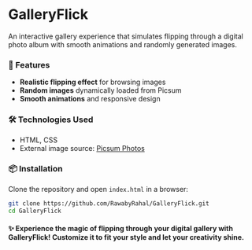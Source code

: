 # GalleryFlick  

An interactive gallery experience that simulates flipping through a digital photo album with smooth animations and randomly generated images.  

### 🚀 Features  
- **Realistic flipping effect** for browsing images  
- **Random images** dynamically loaded from Picsum  
- **Smooth animations** and responsive design 

### 🛠️ Technologies Used  
- HTML, CSS
- External image source: [Picsum Photos](https://picsum.photos/)  

### 📦 Installation  
  Clone the repository and open `index.html` in a browser:
  ```bash
  git clone https://github.com/RawabyRahal/GalleryFlick.git
  cd GalleryFlick
  ```

#### ✨ Experience the magic of flipping through your digital gallery with GalleryFlick! Customize it to fit your style and let your creativity shine.
